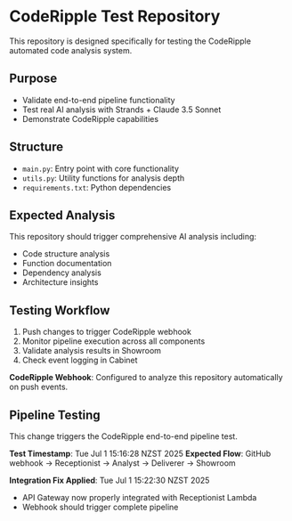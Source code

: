 # CodeRipple Test Repository

This repository is designed specifically for testing the CodeRipple automated code analysis system.

## Purpose
- Validate end-to-end pipeline functionality
- Test real AI analysis with Strands + Claude 3.5 Sonnet
- Demonstrate CodeRipple capabilities

## Structure
- `main.py`: Entry point with core functionality
- `utils.py`: Utility functions for analysis depth
- `requirements.txt`: Python dependencies

## Expected Analysis
This repository should trigger comprehensive AI analysis including:
- Code structure analysis
- Function documentation
- Dependency analysis
- Architecture insights

## Testing Workflow
1. Push changes to trigger CodeRipple webhook
2. Monitor pipeline execution across all components
3. Validate analysis results in Showroom
4. Check event logging in Cabinet

**CodeRipple Webhook**: Configured to analyze this repository automatically on push events.


## Pipeline Testing

This change triggers the CodeRipple end-to-end pipeline test.

**Test Timestamp**: Tue Jul  1 15:16:28 NZST 2025
**Expected Flow**: GitHub webhook → Receptionist → Analyst → Deliverer → Showroom


**Integration Fix Applied**: Tue Jul  1 15:22:30 NZST 2025
- API Gateway now properly integrated with Receptionist Lambda
- Webhook should trigger complete pipeline
